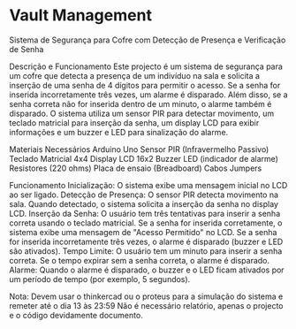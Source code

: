 # Vault Management

Sistema de Segurança para Cofre com Detecção de Presença e Verificação de Senha

Descrição e Funcionamento
Este projecto é um sistema de segurança para um cofre que detecta a presença de um indivíduo na sala e solicita a inserção de uma senha de 4 dígitos para permitir o acesso. Se a senha for inserida incorretamente três vezes, um alarme é disparado. Além disso, se a senha correta não for inserida dentro de um minuto, o alarme também é disparado. O sistema utiliza um sensor PIR para detectar movimento, um teclado matricial para inserção da senha, um display LCD para exibir informações e um buzzer e LED para sinalização do alarme.

Materiais Necessários
Arduino Uno
Sensor PIR (Infravermelho Passivo)
Teclado Matricial 4x4
Display LCD 16x2
Buzzer
LED (indicador de alarme)
Resistores (220 ohms)
Placa de ensaio (Breadboard)
Cabos Jumpers

Funcionamento
Inicialização: O sistema exibe uma mensagem inicial no LCD ao ser ligado.
Detecção de Presença: O sensor PIR detecta movimento na sala. Quando detectado, o sistema solicita a inserção da senha no display LCD.
Inserção da Senha: O usuário tem três tentativas para inserir a senha correta usando o teclado matricial.
Se a senha for inserida corretamente, o sistema exibe uma mensagem de "Acesso Permitido" no LCD.
Se a senha for inserida incorretamente três vezes, o alarme é disparado (buzzer e LED são ativados).
Tempo Limite: O usuário tem um minuto para inserir a senha correta. Se o tempo expirar sem a senha correta, o alarme é disparado.
Alarme: Quando o alarme é disparado, o buzzer e o LED ficam ativados por um período de tempo (por exemplo, 5 segundos).

Nota: Devem usar o thinkercad ou o proteus para a simulação do sistema e remeter até o dia 13 às 23:59
Não é necessário relatório, apenas o projecto e o código devidamente documento.
